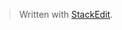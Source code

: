


> Written with [StackEdit](https://stackedit.io/).
<!--stackedit_data:
eyJwcm9wZXJ0aWVzIjoiZXh0ZW5zaW9uczpcbiAgcHJlc2V0Oi
AnJ1xudGl0bGU6IEkgRG9uJ3QgS25vdyBXaHlcbmRhdGU6ICcy
MDIxLTAxLTAyJ1xuIiwiaGlzdG9yeSI6Wy05MzU5MTc3NDFdfQ
==
-->
